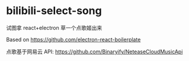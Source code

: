 # bilibili-select-song

试图拿 react+electron 草一个点歌姬出来

Based on https://github.com/electron-react-boilerplate

点歌基于网易云 API: https://github.com/Binaryify/NeteaseCloudMusicApi
